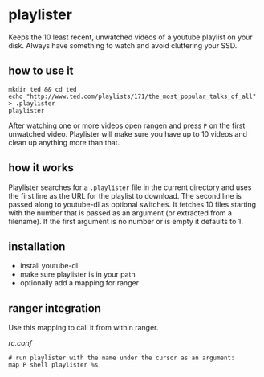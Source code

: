 # playlister
Keeps the 10 least recent, unwatched videos of a youtube playlist on your disk. Always have something to watch and avoid cluttering your SSD. 


## how to use it

    mkdir ted && cd ted
    echo "http://www.ted.com/playlists/171/the_most_popular_talks_of_all" > .playlister
    playlister

After watching one or more videos open rangen and press `P` on the first unwatched video. Playlister will make sure you have up to 10 videos and clean up anything more than that.

## how it works
Playlister searches for a `.playlister` file in the current directory and uses the first line as the URL for the playlist to download. The second line is passed along to youtube-dl as optional switches. It fetches 10 files starting with the number that is passed as an argument (or extracted from a filename). If the first argument is no number or is empty it defaults to 1. 

## installation

* install youtube-dl
* make sure playlister is in your path
* optionally add a mapping for ranger

## ranger integration

Use this mapping to call it from within ranger.

_rc.conf_

    # run playlister with the name under the cursor as an argument:
    map P shell playlister %s
